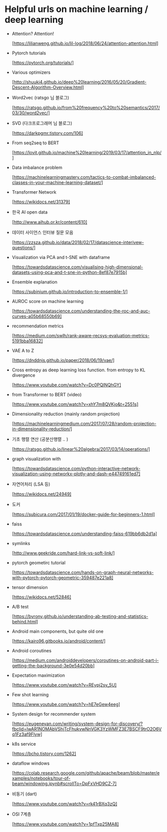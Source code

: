 # Helpful urls on machine learning / deep learning

- Attention? Attention!

  [https://lilianweng.github.io/lil-log/2018/06/24/attention-attention.html]

- Pytorch tutorials

  [https://pytorch.org/tutorials/]

- Various optimizers

  [http://shuuki4.github.io/deep%20learning/2016/05/20/Gradient-Descent-Algorithm-Overview.html]

- Word2vec (ratsgo 님 블로그)

  [https://ratsgo.github.io/from%20frequency%20to%20semantics/2017/03/30/word2vec/]

- SVD (다크프로그래머 님 블로그)

  [https://darkpgmr.tistory.com/106]

- From seq2seq to BERT

  [https://lovit.github.io/machine%20learning/2019/03/17/attention_in_nlp/]

- Data imbalance problem

  [https://machinelearningmastery.com/tactics-to-combat-imbalanced-classes-in-your-machine-learning-dataset/]

- Transformer Network

  [https://wikidocs.net/31379]

- 한국 AI open data

  [http://www.aihub.or.kr/content/610]

- 데이터 사이언스 인터뷰 질문 모음

  [https://zzsza.github.io/data/2018/02/17/datascience-interivew-questions/]
  
- Visualization via PCA and t-SNE with dataframe

  [https://towardsdatascience.com/visualising-high-dimensional-datasets-using-pca-and-t-sne-in-python-8ef87e7915b]

- Ensemble explanation

  [https://subinium.github.io/introduction-to-ensemble-1/]
  
- AUROC score on machine learning

  [https://towardsdatascience.com/understanding-the-roc-and-auc-curves-a05b68550b69]
  
- recommendation metrics

  [https://medium.com/swlh/rank-aware-recsys-evaluation-metrics-5191bba16832]
  
- VAE A to Z

  [https://dnddnjs.github.io/paper/2018/06/19/vae/]
  
- Cross entropy as deep learning loss function. from entropy to KL divergence

  [https://www.youtube.com/watch?v=Dc0PQlNQhGY]

- from Transformer to BERT (video)

  [https://www.youtube.com/watch?v=xhY7m8QVKjo&t=2551s]
  
- Dimensionality reduction (mainly random projection)

  [https://machinelearningmedium.com/2017/07/28/random-projection-in-dimensionality-reduction/]
  
- 기초 행렬 연산 (공분산행렬 .. )

  [https://ratsgo.github.io/linear%20algebra/2017/03/14/operations/]
  
- graph visualization with 

  [https://towardsdatascience.com/python-interactive-network-visualization-using-networkx-plotly-and-dash-e44749161ed7]
  
- 자연어처리 (LSA 등)

  [https://wikidocs.net/24949]

- 도커

  [https://subicura.com/2017/01/19/docker-guide-for-beginners-1.html]

- faiss

  [https://towardsdatascience.com/understanding-faiss-619bb6db2d1a]
  
- symlinks

  [http://www.geekride.com/hard-link-vs-soft-link/]

- pytorch geometirc tutorial

  [https://towardsdatascience.com/hands-on-graph-neural-networks-with-pytorch-pytorch-geometric-359487e221a8]
  
- tensor dimension

  [https://wikidocs.net/52846]

- A/B test

  [https://byrony.github.io/understanding-ab-testing-and-statistics-behind.html]

- Android main components, but quite old one

  [https://kairo96.gitbooks.io/android/content/]
  
- Android coroutines

  [https://medium.com/androiddevelopers/coroutines-on-android-part-i-getting-the-background-3e0e54d20bb]
  
- Expectation maximization

  [https://www.youtube.com/watch?v=REypj2sy_5U]
  
- Few shot learning

  [https://www.youtube.com/watch?v=hE7eGew4eeg]
  
- System design for recommender system

  [https://eugeneyan.com/writing/system-design-for-discovery/?fbclid=IwAR1NOMAbVShjTcFhukvwNnVGK3YzWMFZ3E7BSCF9trO2O6Vq1Fz3af9Flyw]
  
- k8s service

  [https://bcho.tistory.com/1262]
  
- dataflow windows

  [https://colab.research.google.com/github/apache/beam/blob/master/examples/notebooks/tour-of-beam/windowing.ipynb#scrollTo=DpFxVHD9CZ-7]
  
- 비동기 (dart)

  [https://www.youtube.com/watch?v=rk41rBXq3zQ]
  
- OSI 7계층
  
  [https://www.youtube.com/watch?v=1pfTxp25MA8]
  
  
